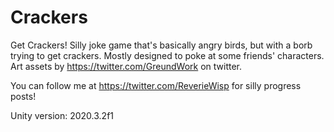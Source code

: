 # Crackers
Get Crackers! Silly joke game that's basically angry birds, but with a borb trying to get crackers. Mostly designed to poke at some friends' characters. Art assets by https://twitter.com/GreundWork on twitter.

You can follow me at https://twitter.com/ReverieWisp for silly progress posts!

Unity version: 2020.3.2f1
